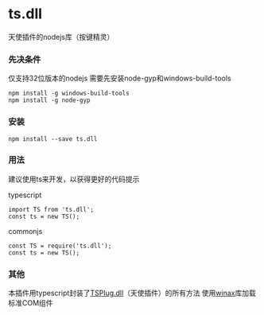 # ts.dll

天使插件的nodejs库（按键精灵）


### 先决条件

仅支持32位版本的nodejs
需要先安装node-gyp和windows-build-tools
```
npm install -g windows-build-tools
npm install -g node-gyp
```

### 安装

```
npm install --save ts.dll
```

### 用法

建议使用ts来开发，以获得更好的代码提示

typescript
```
import TS from 'ts.dll';
const ts = new TS();
```

commonjs
```
const TS = require('ts.dll');
const ts = new TS();
```

### 其他

本插件用typescript封装了[TSPlug.dll](https://github.com/gaojunxin/TSPlug)（天使插件）的所有方法
使用[winax](https://github.com/durs/node-activex)库加载标准COM组件


